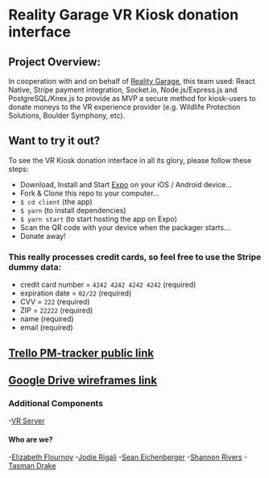 # Reality Garage VR Kiosk donation interface

## Project Overview:
In cooperation with and on behalf of [Reality Garage](http://realitygarage.com/), this team used: React Native, Stripe payment integration, Socket.io, Node.js/Express.js and PostgreSQL/Knex.js to provide as MVP a secure method for kiosk-users to donate moneys to the VR experience provider (e.g. Wildlife Protection Solutions, Boulder Symphony, etc).

## Want to try it out?
To see the VR Kiosk donation interface in all its glory, please follow these steps:
- Download, Install and Start [Expo](https://expo.io/) on your iOS / Android device...
- Fork & Clone this repo to your computer...
- ```$ cd client``` (the app)
- ```$ yarn``` (to install dependencies)
- ```$ yarn start``` (to start hosting the app on Expo)
- Scan the QR code with your device when the packager starts...
- Donate away!

### This really processes credit cards, so feel free to use the Stripe dummy data:
- credit card number = ```4242 4242 4242 4242``` (required)
- expiration date = ```02/22``` (required)
- CVV = ```222``` (required)
- ZIP = ```22222``` (required)
- name (required)
- email (required)


## [Trello PM-tracker public link](https://trello.com/b/NjV8tJT7/vr-app)
## [Google Drive wireframes link](https://drive.google.com/drive/folders/0BwXfo7CF48C2SjZaU2lRNVhWWFk)

### Additional Components
-[VR Server](https://github.com/tasmandrake/vr_server)

#### Who are we?
-[Elizabeth Flournoy](https://github.com/emflournoy)
-[Jodie Rigali](https://github.com/jmrigali)
-[Sean Eichenberger](https://github.com/speichs)
-[Shannon Rivers](https://github.com/senbenito)
-[Tasman Drake](https://github.com/tasmandrake)
